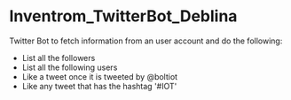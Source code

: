 # Inventrom_TwitterBot_Deblina
Twitter Bot to fetch information from an user account and do the following:
  - List all the followers
  - List all the following users
  - Like a tweet once it is tweeted by @boltiot
  - Like any tweet that has the hashtag '#IOT'

